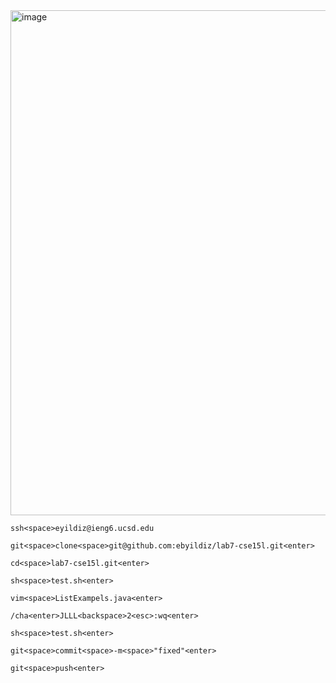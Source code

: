 <img width="808" alt="image" src="https://github.com/ebyildiz/cse15l-lab-reports/assets/131305803/896b28b3-c777-4ae9-80ae-a697dda914c6">

`ssh<space>eyildiz@ieng6.ucsd.edu`

`git<space>clone<space>git@github.com:ebyildiz/lab7-cse15l.git<enter>`

`cd<space>lab7-cse15l.git<enter>`

`sh<space>test.sh<enter>`

`vim<space>ListExampels.java<enter>`

`/cha<enter>JLLL<backspace>2<esc>:wq<enter>`

`sh<space>test.sh<enter>`

`git<space>commit<space>-m<space>"fixed"<enter>`

`git<space>push<enter>`
